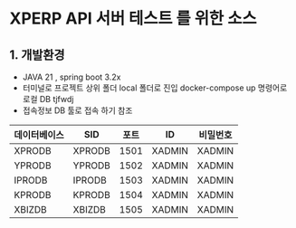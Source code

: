# XPERP API 서버 테스트 를 위한 소스 

## 1. 개발환경
* JAVA 21 , spring boot 3.2x
* 터미널로 프로젝트 상위 폴더 local 폴더로 진입 docker-compose up 명령어로 로컬 DB tjfwdj
* 접속정보 DB 툴로 접속 하기 참조

| 데이터베이스 | SID | 포트 | ID | 비밀번호 |
|---|---|---|---|---|
| XPRODB | XPRODB | 1501 | XADMIN | XADMIN |
| YPRODB | YPRODB | 1502 | XADMIN | XADMIN |
| IPRODB | IPRODB | 1503 | XADMIN | XADMIN |
| KPRODB | KPRODB | 1504 | XADMIN | XADMIN |
| XBIZDB | XBIZDB | 1505 | XADMIN | XADMIN |

